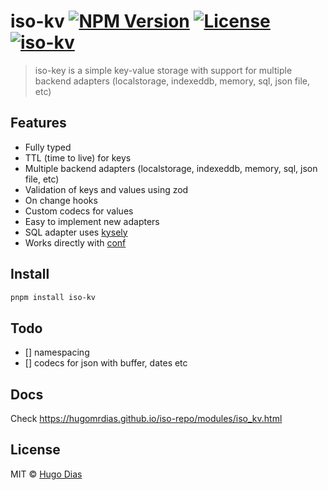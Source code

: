 # iso-kv [![NPM Version](https://img.shields.io/npm/v/iso-kv.svg)](https://www.npmjs.com/package/iso-kv) [![License](https://img.shields.io/npm/l/iso-kv.svg)](https://github.com/hugomrdias/iso-repo/blob/main/license) [![iso-kv](https://github.com/hugomrdias/iso-repo/actions/workflows/iso-kv.yml/badge.svg)](https://github.com/hugomrdias/iso-repo/actions/workflows/iso-kv.yml)

> iso-key is a simple key-value storage with support for multiple backend adapters (localstorage, indexeddb, memory, sql, json file, etc)

## Features

- Fully typed
- TTL (time to live) for keys
- Multiple backend adapters (localstorage, indexeddb, memory, sql, json file, etc)
- Validation of keys and values using zod
- On change hooks
- Custom codecs for values
- Easy to implement new adapters
- SQL adapter uses [kysely](https://kysely.dev/)
- Works directly with [conf](https://github.com/sindresorhus/conf)

## Install

```bash
pnpm install iso-kv
```

## Todo

- [] namespacing
- [] codecs for json with buffer, dates etc

## Docs

Check <https://hugomrdias.github.io/iso-repo/modules/iso_kv.html>

## License

MIT © [Hugo Dias](http://hugodias.me)
